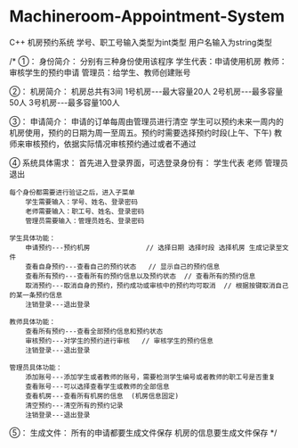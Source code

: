 # Machineroom-Appointment-System
C++ 机房预约系统
学号、职工号输入类型为int类型
用户名输入为string类型

/*
①：
身份简介：
	分别有三种身份使用该程序
		学生代表：申请使用机房
		教师：审核学生的预约申请
		管理员：给学生、教师创建账号

②：
机房简介：
	机房总共有3间
		1号机房---最大容量20人
		2号机房---最多容量50人
		3号机房---最多容量100人

③：
申请简介：
	申请的订单每周由管理员进行清空
	学生可以预约未来一周内的机房使用，预约的日期为周一至周五。预约时需要选择预约时段(上午、下午)
	教师来审核预约，依据实际情况审核预约通过或者不通过
    
④
系统具体需求：
	首先进入登录界面，可选登录身份有：
		学生代表
		老师
		管理员
		退出

	每个身份都需要进行验证之后，进入子菜单
		学生需要输入：学号、姓名、登录密码
		老师需要输入：职工号、姓名、登录密码
		管理员需要输入：管理员姓名、登录密码

	学生具体功能：
		申请预约---预约机房              // 选择日期 选择时段 选择机房 生成记录至文件
		查看自身预约---查看自己的预约状态   // 显示自己的预约信息
		查看所有预约---查看所有的预约信息以及预约状态  // 查看所有的预约信息
		取消预约---取消自身的预约，预约成功或审核中的预约均可取消  // 根据按键取消自己的某一条预约信息
		注销登录---退出登录

	教师具体功能：
		查看所有预约---查看全部预约信息和预约状态
		审核预约---对学生的预约进行审核   // 审核学生的预约信息
		注销登录---退出登录
	
	管理员具体功能：
		添加账号---添加学生或者教师的账号，需要检测学生编号或者教师的职工号是否重复
		查看账号---可以选择查看学生或教师的全部信息
		查看机房---查看所有机房的信息  (机房信息固定)
		清空预约---清空所有的预约记录
		注销登录---退出登录


⑤：
生成文件：
	所有的申请都要生成文件保存
	机房的信息要生成文件保存
*/
